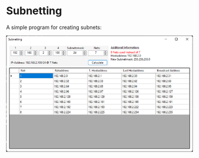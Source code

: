 # Subnetting
A simple program for creating subnets:

![alt text](https://github.com/andyld97/Subnetting/blob/master/Assets/subnetting.png)
